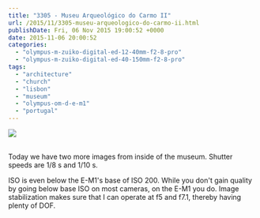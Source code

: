 ```yaml
---
title: "3305 - Museu Arqueológico do Carmo II"
url: /2015/11/3305-museu-arqueologico-do-carmo-ii.html
publishDate: Fri, 06 Nov 2015 19:00:52 +0000
date: 2015-11-06 20:00:52
categories: 
  - "olympus-m-zuiko-digital-ed-12-40mm-f2-8-pro"
  - "olympus-m-zuiko-digital-ed-40-150mm-f2-8-pro"
tags: 
  - "architecture"
  - "church"
  - "lisbon"
  - "museum"
  - "olympus-om-d-e-m1"
  - "portugal"
---
```

<div class="container">
<div class="center"><a target="_blank" href="https://d25zfm9zpd7gm5.cloudfront.net/1200x1200/2015/20150902_163332_lr.jpg"><img class="webfeedsFeaturedVisual" src="https://d25zfm9zpd7gm5.cloudfront.net/0600x0600/2015/20150902_163332_lr.jpg" /></a></div>
</div>
<br />

Today we have two more images from inside of the museum. Shutter speeds are 1/8&nbsp;s and 1/10&nbsp;s.

<a target="_blank" href="https://d25zfm9zpd7gm5.cloudfront.net/1200x1200/2015/20150902_164434_lr.jpg"><img style="margin: 0pt 0px 0pt 10px; float: right;" src="https://d25zfm9zpd7gm5.cloudfront.net/0150x0150/2015/20150902_164434_lr.jpg" alt="" border="0" /></a> ISO is even below the E-M1's base of ISO&nbsp;200. While you don't gain quality by going below base ISO on most cameras, on the E-M1 you do. Image stabilization makes sure that I can operate at f5 and f7.1, thereby having plenty of DOF.

